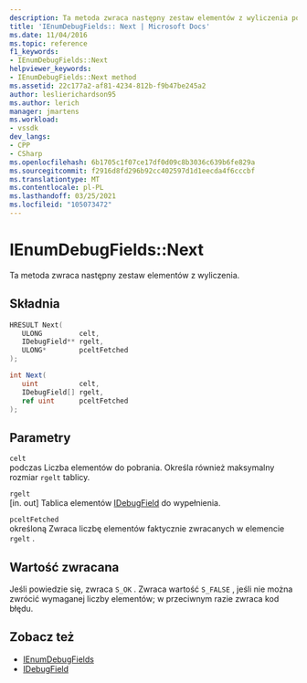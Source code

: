 ```yaml
---
description: Ta metoda zwraca następny zestaw elementów z wyliczenia pól.
title: 'IEnumDebugFields:: Next | Microsoft Docs'
ms.date: 11/04/2016
ms.topic: reference
f1_keywords:
- IEnumDebugFields::Next
helpviewer_keywords:
- IEnumDebugFields::Next method
ms.assetid: 22c177a2-af81-4234-812b-f9b47be245a2
author: leslierichardson95
ms.author: lerich
manager: jmartens
ms.workload:
- vssdk
dev_langs:
- CPP
- CSharp
ms.openlocfilehash: 6b1705c1f07ce17df0d09c8b3036c639b6fe829a
ms.sourcegitcommit: f2916d8fd296b92cc402597d1d1eecda4f6cccbf
ms.translationtype: MT
ms.contentlocale: pl-PL
ms.lasthandoff: 03/25/2021
ms.locfileid: "105073472"
---
```

# <a name="ienumdebugfieldsnext"></a>IEnumDebugFields::Next
Ta metoda zwraca następny zestaw elementów z wyliczenia.

## <a name="syntax"></a>Składnia

```cpp
HRESULT Next(
   ULONG         celt,
   IDebugField** rgelt,
   ULONG*        pceltFetched
);
```

```csharp
int Next(
   uint          celt,
   IDebugField[] rgelt,
   ref uint      pceltFetched
);
```

## <a name="parameters"></a>Parametry
`celt`\
podczas Liczba elementów do pobrania. Określa również maksymalny rozmiar `rgelt` tablicy.

`rgelt`\
[in. out] Tablica elementów [IDebugField](../../../extensibility/debugger/reference/idebugfield.md) do wypełnienia.

`pceltFetched`\
określoną Zwraca liczbę elementów faktycznie zwracanych w elemencie `rgelt` .

## <a name="return-value"></a>Wartość zwracana
 Jeśli powiedzie się, zwraca `S_OK` . Zwraca wartość `S_FALSE` , jeśli nie można zwrócić wymaganej liczby elementów; w przeciwnym razie zwraca kod błędu.

## <a name="see-also"></a>Zobacz też
- [IEnumDebugFields](../../../extensibility/debugger/reference/ienumdebugfields.md)
- [IDebugField](../../../extensibility/debugger/reference/idebugfield.md)
